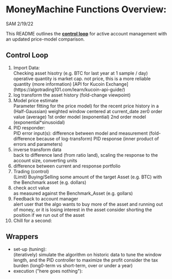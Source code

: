 # MoneyMachine Functions Overview:
SAM 2/19/22

This README outlines the [**control loop**](#Control-Loop) for active account management with an updated price-model comparison.

## Control Loop
<ol>
  <li>Import Data:</li>
     Checking asset hisotry (e.g. BTC for last year at 1 sample / day)
         operative quantity is market cap. not price, this is a more reliable quantity (more information)
         [API for Kucoin Exchange](https://algotrading101.com/learn/kucoin-api-guide/)
   
   <li>log transform the asset history (fold-change viewpoint)</li>
   
   <li>Model price estimate</li>
      Parameter fitting for the price model)    
      for the recent price history in a 
      (Half-Gaussian) weighted window centered at current_date    
         zer0 order value (average)
         1st order model (exponential)
         2nd order model (exponential*sinusoidal)
   
   <li>PID responder:</li>
      PID error input(s): 
         difference between model and measurement (fold-difference because of log-transform)
      PID response 
         (inner product of errors and parameters)

   <li>inverse transform data</li>
      back to difference land (from ratio land), scaling the response to the account size, converting units
   
   <li>difference between current and response portfolio</li>
   
   <li>Trading (control)</li>
      (Limit) Buying/Selling 
         some amount of the target Asset (e.g. BTC) with the Benchmark asset (e.g. dollars)
   <li>check acct value</li>
      as measured against the Benchmark_Asset (e.g. gollars)

   <li>Feedback to account manager</li>
      alert user that the algo wants to buy more of the asset and running out of money, or it is losing interest in the asset
      consider shorting the position if we run out of the asset

   <li>Chill for a second:</li>
</ol>

## Wrappers
<ul>
   <li>set-up (tuning):</li>
      (iteratively) simulate the algorithm on historic data to tune the window length, and the PID controller to maximize the profit
      consider the tax burden (long0-term vs short-term, over or under a year)

   <li>execution ("here goes nothing"):</li>
</ul>
